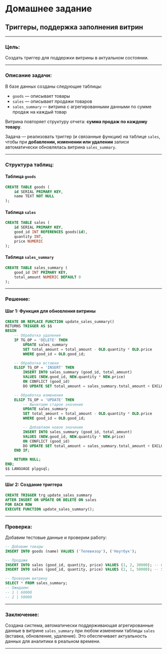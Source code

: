 # Домашнее задание  
## Триггеры, поддержка заполнения витрин

---

### Цель:
Создать триггер для поддержки витрины в актуальном состоянии.

---

### Описание задачи:

В базе данных созданы следующие таблицы:
- `goods` — описывает товары
- `sales` — описывает продажи товаров
- `sales_summary` — витрина с агрегированными данными по сумме продаж на каждый товар

Витрина повторяет структуру отчета: **сумма продаж по каждому товару**.

Задача — реализовать триггер (и связанные функции) на таблице `sales`, чтобы при **добавлении, изменении или удалении** записи автоматически обновлялась витрина `sales_summary`.

---

### Структура таблиц:

#### Таблица `goods`
```sql
CREATE TABLE goods (
    id SERIAL PRIMARY KEY,
    name TEXT NOT NULL
);
```

#### Таблица `sales`
```sql
CREATE TABLE sales (
    id SERIAL PRIMARY KEY,
    good_id INT REFERENCES goods(id),
    quantity INT,
    price NUMERIC
);
```

#### Таблица `sales_summary`
```sql
CREATE TABLE sales_summary (
    good_id INT PRIMARY KEY,
    total_amount NUMERIC DEFAULT 0
);
```

---

### Решение:

#### Шаг 1: Функция для обновления витрины

```sql
CREATE OR REPLACE FUNCTION update_sales_summary()
RETURNS TRIGGER AS $$
BEGIN
    -- Обработка удаления
    IF TG_OP = 'DELETE' THEN
        UPDATE sales_summary
        SET total_amount = total_amount - OLD.quantity * OLD.price
        WHERE good_id = OLD.good_id;

    -- Обработка вставки
    ELSIF TG_OP = 'INSERT' THEN
        INSERT INTO sales_summary (good_id, total_amount)
        VALUES (NEW.good_id, NEW.quantity * NEW.price)
        ON CONFLICT (good_id)
        DO UPDATE SET total_amount = sales_summary.total_amount + EXCLUDED.total_amount;

    -- Обработка изменения
    ELSIF TG_OP = 'UPDATE' THEN
        -- Вычитаем старое значение
        UPDATE sales_summary
        SET total_amount = total_amount - OLD.quantity * OLD.price
        WHERE good_id = OLD.good_id;

        -- Добавляем новое значение
        INSERT INTO sales_summary (good_id, total_amount)
        VALUES (NEW.good_id, NEW.quantity * NEW.price)
        ON CONFLICT (good_id)
        DO UPDATE SET total_amount = sales_summary.total_amount + EXCLUDED.total_amount;
    END IF;

    RETURN NULL;
END;
$$ LANGUAGE plpgsql;
```

---

#### Шаг 2: Создание триггера

```sql
CREATE TRIGGER trg_update_sales_summary
AFTER INSERT OR UPDATE OR DELETE ON sales
FOR EACH ROW
EXECUTE FUNCTION update_sales_summary();
```

---

### Проверка:

Добавим тестовые данные и проверим работу:

```sql
-- Добавим товары
INSERT INTO goods (name) VALUES ('Телевизор'), ('Ноутбук');

-- Продажи
INSERT INTO sales (good_id, quantity, price) VALUES (1, 2, 30000); -- 60000
INSERT INTO sales (good_id, quantity, price) VALUES (2, 1, 50000); -- 50000

-- Проверим витрину
SELECT * FROM sales_summary;
-- Ожидаем:
-- 1 | 60000
-- 2 | 50000
```

---

### Заключение:

Создана система, автоматически поддерживающая агрегированные данные в витрине `sales_summary` при любом изменении таблицы `sales` (вставка, обновление, удаление). Это обеспечивает актуальность данных для аналитики в реальном времени.

---
